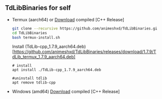 ## TdLibBinaries for self

- Termux (aarch64) or [Download](https://github.com/animeshxd/TdLibBinaries/releases/download/1.7.9-aarch64/tdlib_termux_1_7_9_aarch64.zip) compiled [C++ Release]
  ```bash
  git clone --recursive https://github.com/animeshxd/TdLibBinaries.git
  cd TdLibBinaries
  bash termux-install.sh
  ```
  Install (TdLib-cpp_1.7.9_aarch64.deb)[https://github.com/animeshxd/TdLibBinaries/releases/download/1.7.9/TdLib_termux_1.7.9_aarch64.deb]
  ```
  # install
  apt install ./TdLib-cpp_1.7.9_aarch64.deb

  #uninstall tdlib
  apt remove tdlib-cpp
  ```
- Windows (amd64)
  [Download](https://github.com/animeshxd/TdLibBinaries/releases/download/1.7.9/tdlib_windows_1_7_9_amd64.zip) compiled [C++ Release]
